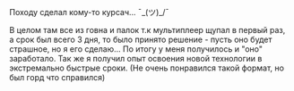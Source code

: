 Походу сделал кому-то курсач... ¯\_(ツ)_/¯

В целом там все из говна и палок т.к мультиплеер щупал в первый раз, а срок был всего 3 дня, то было принято решение - пусть оно будет страшное, но я его сделаю...
По итогу у меня получилось и "оно" заработало.
Так же я получил опыт освоения новой технологии в экстремально быстрые сроки. (Не очень понравился такой формат, но был горд что справился)
